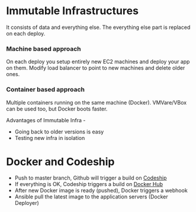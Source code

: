 # Immutable Infrastructures

It consists of data and everything else. The everything else part is replaced on each deploy. 
### Machine based approach
On each deploy you setup entirely new EC2 machines and deploy your app on them. Modify load balancer to point to new machines and delete older ones.
### Container based approach
Multiple containers running on the same machine (Docker). VMVare/VBox can be used too, but Docker boots faster.

Advantages of Immutable Infra -
- Going back to older versions is easy
- Testing new infra in isolation

# Docker and Codeship
- Push to master branch, Github will trigger a build on [Codeship](http://codeship.com/)
- If everything is OK, Codeship triggers a build on [Docker Hub](https://hub.docker.com/)
- After new Docker image is ready (pushed), Docker triggers a webhook
- Ansible pull the latest image to the application servers (Docker Deployer)